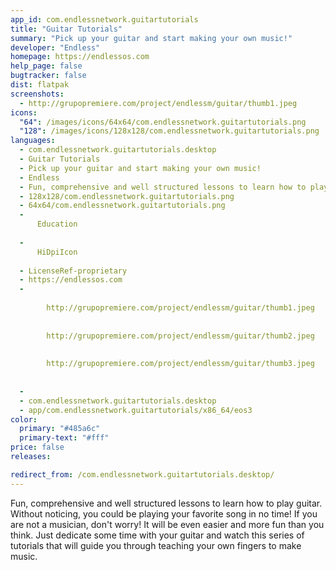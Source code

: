 ```yaml
---
app_id: com.endlessnetwork.guitartutorials
title: "Guitar Tutorials"
summary: "Pick up your guitar and start making your own music!"
developer: "Endless"
homepage: https://endlessos.com
help_page: false
bugtracker: false
dist: flatpak
screenshots:
  - http://grupopremiere.com/project/endlessm/guitar/thumb1.jpeg
icons:
  "64": /images/icons/64x64/com.endlessnetwork.guitartutorials.png
  "128": /images/icons/128x128/com.endlessnetwork.guitartutorials.png
languages:
  - com.endlessnetwork.guitartutorials.desktop
  - Guitar Tutorials
  - Pick up your guitar and start making your own music!
  - Endless
  - Fun, comprehensive and well structured lessons to learn how to play guitar. Without noticing, you could be playing your favorite song in no time! If you are not a musician, don't worry! It will be even easier and more fun than you think. Just dedicate some time with your guitar and watch this series of tutorials that will guide you through teaching your own fingers to make music.
  - 128x128/com.endlessnetwork.guitartutorials.png
  - 64x64/com.endlessnetwork.guitartutorials.png
  - 
      Education
    
  - 
      HiDpiIcon
    
  - LicenseRef-proprietary
  - https://endlessos.com
  - 
      
        http://grupopremiere.com/project/endlessm/guitar/thumb1.jpeg
      
      
        http://grupopremiere.com/project/endlessm/guitar/thumb2.jpeg
      
      
        http://grupopremiere.com/project/endlessm/guitar/thumb3.jpeg
      
    
  - 
  - com.endlessnetwork.guitartutorials.desktop
  - app/com.endlessnetwork.guitartutorials/x86_64/eos3
color:
  primary: "#485a6c"
  primary-text: "#fff"
price: false
releases:

redirect_from: /com.endlessnetwork.guitartutorials.desktop/
---
```


<p>Fun, comprehensive and well structured lessons to learn how to play guitar. Without noticing, you could be playing your favorite song in no time! If you are not a musician, don't worry! It will be even easier and more fun than you think. Just dedicate some time with your guitar and watch this series of tutorials that will guide you through teaching your own fingers to make music.</p>